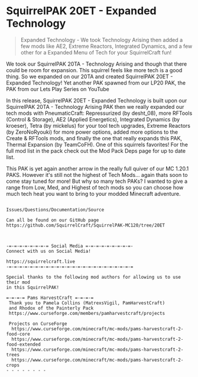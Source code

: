 # SquirrelPAK 20ET - Expanded Technology

> Expanded Technology - We took Technology Arising then added a few mods like AE2, Extreme Reactors, Integrated Dynamics, and a few other for a Expanded Menu of Tech for your SquirrelCraft fun!

We took our SquirrelPAK 20TA - Technology Arising and though that there could be room for expansion. This squirrel feels like more tech is a good thing. So we expanded on our 20TA and created SquirrelPAK 20ET - Expanded Technology! Yet another PAK spawned from our LP20 PAK, the PAK from our Lets Play Series on YouTube
 
In this release, SquirrelPAK 20ET - Expanded Technology is built upon our SquirrelPAK 20TA - Technology Arising PAK then we really expanded our tech mods with PneumaticCraft: Repressurized (by desht_08), more RFTools (Control & Storage), AE2 (Applied Energetics), Integrated Dynamics (by kroeser), Tetra (by mickelus) for your tool tech upgrades, Extreme Reactors (by ZeroNoRyouki) for more power options, added more options to the Create & RFTools mods, and finally the one that really expands this PAK, Thermal Expansion (by TeamCoFH). One of this squirrels favorites! For the full mod list in the pack check out the Mod Pack Deps page for up to date list.

This PAK is yet again another arrow in the really full quiver of our MC 1.20.1 PAKS. However it's still not the highest of Tech Mods... again thats soon to come stay tuned for more! But why so many tech PAKs? I wanted to give a range from Low, Med, and Highest of tech mods so you can choose how much tech heat you want to bring to your modded Minecraft adventure. 

 

```

Issues/Questions/Documentation/Source

Can all be found on our GitHub page
https://github.com/SquirrelCraft/SquirrelPAK-MC120/tree/20ET
 
 
 
-=-=-=-=-=-=-=-= Social Media =-=-=-=-=-=-=-=-=-
Connect with us on Social Media!

https://squirrelcraft.live
-=-=-=-=-=-=-=-=-=-=-=-=-=-=-=-=-=-=-=-=-=-=-=-=

```

```
Special thanks to the following mod authors for allowing us to use their mod
in this SquirrelPAK!

=-=-=-= Pams HarvestCraft =-=-=-=
 Thank you to Pamela Collins (MatrexsVigil, PamHarvestCraft) 
 and Rhodox of the Painterly Pack
 https://www.curseforge.com/members/pamharvestcraft/projects

 Projects on CurseForge
  https://www.curseforge.com/minecraft/mc-mods/pams-harvestcraft-2-food-core
  https://www.curseforge.com/minecraft/mc-mods/pams-harvestcraft-2-food-extended
  https://www.curseforge.com/minecraft/mc-mods/pams-harvestcraft-2-trees
  https://www.curseforge.com/minecraft/mc-mods/pams-harvestcraft-2-crops
- - - - - - - -
```